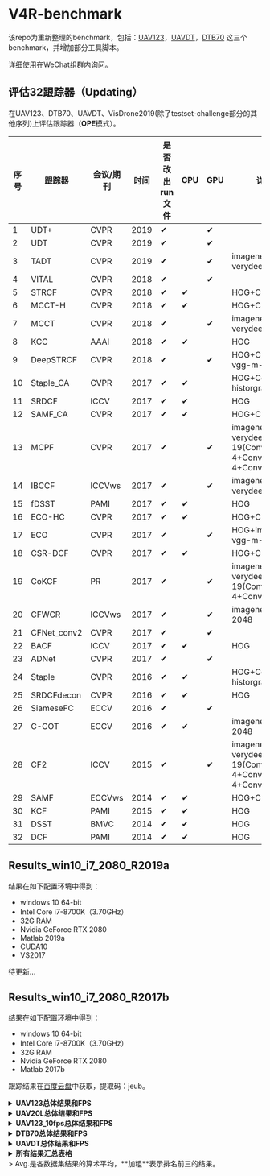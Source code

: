 # V4R-benchmark

该repo为重新整理的benchmark，包括：[UAV123](https://ivul.kaust.edu.sa/Pages/Dataset-UAV123.aspx)，[UAVDT](https://sites.google.com/site/daviddo0323/projects/uavdt)，[DTB70](https://github.com/flyers/drone-tracking) 这三个benchmark，并增加部分工具脚本。

详细使用在WeChat组群内询问。

## 评估32跟踪器（Updating）

在UAV123、DTB70、UAVDT、VisDrone2019(除了testset-challenge部分的其他序列)上评估跟踪器（**OPE**模式）。

| 序号 | 跟踪器      | 会议/期刊 | 时间 | 是否改出run文件 | CPU  | GPU  | 详细信息                                          | UAV123 | UAV123_10fps | UAV20L | DTB70 | UAVDT | VisDrone2019(除了testset-challenge部分的其他序列) |
| ---- | ----------- | --------- | ---- | --------------- | ---- | ---- | ------------------------------------------------- | ------ | ------------ | ------ | ----- | ----- | ------------------------------------------------- |
| 1    | UDT+        | CVPR      | 2019 | ✔               |      | ✔    |                                                   |        |              |        |       |       |                                                   |
| 2    | UDT         | CVPR      | 2019 | ✔               |      | ✔    |                                                   |        |              |        |       |       |                                                   |
| 3    | TADT        | CVPR      | 2019 | ✔               |      | ✔    | imagenet-vgg-verydeep-16                          |        |              |        |       |       |                                                   |
| 4    | VITAL       | CVPR      | 2018 | ✔               |      | ✔    |                                                   |        |              |        |       |       |                                                   |
| 5    | STRCF       | CVPR      | 2018 | ✔               | ✔    |      | HOG+CN                                            |        |              |        |       |       |                                                   |
| 6    | MCCT-H      | CVPR      | 2018 | ✔               | ✔    |      | HOG+CN                                            |        |              |        |       |       |                                                   |
| 7    | MCCT        | CVPR      | 2018 | ✔               |      | ✔    | imagenet-vgg-verydeep-19                          |        |              |        |       |       |                                                   |
| 8    | KCC         | AAAI      | 2018 | ✔               | ✔    |      | HOG                                               |        |              |        |       |       |                                                   |
| 9    | DeepSTRCF   | CVPR      | 2018 | ✔               |      | ✔    | HOG+CN+imagenet-vgg-m-2048                        |        |              |        |       |       |                                                   |
| 10   | Staple_CA   | CVPR      | 2017 | ✔               | ✔    |      | HOG+Color historgram                              |        |              |        |       |       |                                                   |
| 11   | SRDCF       | ICCV      | 2017 | ✔               | ✔    |      | HOG                                               |        |              |        |       |       |                                                   |
| 12   | SAMF_CA     | CVPR      | 2017 | ✔               | ✔    |      | HOG+CN                                            |        |              |        |       |       |                                                   |
| 13   | MCPF        | CVPR      | 2017 | ✔               |      | ✔    | imagenet-vgg-verydeep-19(Conv3-4+Conv4-4+Conv5-4) |        |              |        |       |       |                                                   |
| 14   | IBCCF       | ICCVws    | 2017 | ✔               |      | ✔    | imagenet-vgg-verydeep-19                          |        |              |        |       |       |                                                   |
| 15   | fDSST       | PAMI      | 2017 | ✔               | ✔    |      | HOG                                               |        |              |        |       |       |                                                   |
| 16   | ECO-HC      | CVPR      | 2017 | ✔               | ✔    |      | HOG+CN                                            |        |              |        |       |       |                                                   |
| 17   | ECO         | CVPR      | 2017 | ✔               |      | ✔    | HOG+imagenet-vgg-m-2048                           |        |              |        |       |       |                                                   |
| 18   | CSR-DCF     | CVPR      | 2017 | ✔               | ✔    |      | HOG+CN                                            |        |              |        |       |       |                                                   |
| 19   | CoKCF       | PR        | 2017 | ✔               |      | ✔    | imagenet-vgg-verydeep-19(Conv4-4+Conv5-4)         |        |              |        |       |       |                                                   |
| 20   | CFWCR       | ICCVws    | 2017 | ✔               |      | ✔    | imagenet-vgg-m-2048                               |        |              |        |       |       |                                                   |
| 21   | CFNet_conv2 | CVPR      | 2017 | ✔               |      | ✔    |                                                   |        |              |        |       |       |                                                   |
| 22   | BACF        | ICCV      | 2017 | ✔               | ✔    |      | HOG                                               |        |              |        |       |       |                                                   |
| 23   | ADNet       | CVPR      | 2017 | ✔               |      | ✔    |                                                   |        |              |        |       |       |                                                   |
| 24   | Staple      | CVPR      | 2016 | ✔               | ✔    |      | HOG+Color historgram                              |        |              |        |       |       |                                                   |
| 25   | SRDCFdecon  | CVPR      | 2016 | ✔               | ✔    |      | HOG                                               |        |              |        |       |       |                                                   |
| 26   | SiameseFC   | ECCV      | 2016 | ✔               |      | ✔    |                                                   |        |              |        |       |       |                                                   |
| 27   | C-COT       | ECCV      | 2016 | ✔               | ✔    |      | imagenet-vgg-m-2048                               |        |              |        |       |       |                                                   |
| 28   | CF2         | ICCV      | 2015 | ✔               |      | ✔    | imagenet-vgg-verydeep-19(Conv3-4+Conv4-4+Conv5-4) |        |              |        |       |       |                                                   |
| 29   | SAMF        | ECCVws    | 2014 | ✔               | ✔    |      | HOG+CN                                            |        |              |        |       |       |                                                   |
| 30   | KCF         | PAMI      | 2015 | ✔               | ✔    |      | HOG                                               |        |              |        |       |       |                                                   |
| 31   | DSST        | BMVC      | 2014 | ✔               | ✔    |      | HOG                                               |        |              |        |       |       |                                                   |
| 32   | DCF         | PAMI      | 2014 | ✔               | ✔    |      | HOG                                               |        |              |        |       |       |                                                   |

## Results_win10_i7_2080_R2019a

结果在如下配置环境中得到：

- windows 10 64-bit
- Intel Core i7-8700K（3.70GHz）
- 32G RAM
- Nvidia GeForce RTX 2080
- Matlab 2019a
- CUDA10
- VS2017

待更新...

## Results_win10_i7_2080_R2017b

结果在如下配置环境中得到：

- windows 10 64-bit
- Intel Core i7-8700K（3.70GHz）
- 32G RAM
- Nvidia GeForce RTX 2080
- Matlab 2017b

跟踪结果在[百度云盘](https://pan.baidu.com/s/1AvKSwopOSWUDncS8qOam9Q)中获取，提取码：jeub。

<details close>   
    <summary><b>UAV123总体结果和FPS</b></summary> 
    <div align="center"> 
        <img src="./figs/UAV123/error_OPE.png" width="400">
        <img src="./figs/UAV123/overlap_OPE.png" width="400"> 
        <img src="./figs/UAV123/FPS_avg_27.png">
    </div>
</details>

<details close>   
    <summary><b>UAV20L总体结果和FPS</b></summary> 
    <div align="center"> 
        <img src="./figs/UAV20L/error_OPE.png" width="400">
        <img src="./figs/UAV20L/overlap_OPE.png" width="400">
        <img src="./figs/UAV20L/FPS_avg_27.png">
    </div>
</details>

<details close>   
    <summary><b>UAV123_10fps总体结果和FPS</b></summary> 
    <div align="center"> 
        <img src="./figs/UAV123_10fps/error_OPE.png" width="400">
        <img src="./figs/UAV123_10fps/overlap_OPE.png" width="400">
        <img src="./figs/UAV123_10fps/FPS_avg_27.png">
    </div>
</details>

<details close>   
    <summary><b>DTB70总体结果和FPS</b></summary> 
    <div align="center"> 
        <img src="./figs/DTB70/error_OPE.png" width="400">
        <img src="./figs/DTB70/overlap_OPE.png" width="400">
        <img src="./figs/DTB70/FPS_avg_27.png">
    </div>
</details>

<details close>   
    <summary><b>UAVDT总体结果和FPS</b></summary> 
  <div align="center"> 
        <img src="./figs/UAVDT/error_OPE.png" width="400">
        <img src="./figs/UAVDT/overlap_OPE.png" width="400">
        <img src="./figs/UAVDT/FPS_avg_27.png">
    </div>
</details>

<details close>   
    <summary><b>所有结果汇总表格</b></summary> 
    <div align="center"> 
<table border='0' cellpadding='0' cellspacing='0' width='2471' style='border-collapse: 
 collapse;table-layout:fixed;width:1853pt'>
 <col width='104' style='mso-width-source:userset;width:78pt'>
 <col width='72' style='width:54pt'>
 <col width='85' span='27' style='mso-width-source:userset;width:63.75pt'>
 <tr height='19' style='mso-height-source:userset;height:14.25pt' id='r0'>
<td height='19' class='x21' width='104' style='height:14.25pt;width:78pt;'></td>
<td class='x21' width='72' style='width:54pt;'></td>
<td class='x21' width='85' style='width:63.75pt;'>DCF</td>
<td class='x21' width='85' style='width:63.75pt;'>KCF</td>
<td class='x21' width='85' style='width:63.75pt;'>DSST</td>
<td class='x21' width='85' style='width:63.75pt;'>CoKCF</td>
<td class='x21' width='85' style='width:63.75pt;'>BACF</td>
<td class='x21' width='85' style='width:63.75pt;'>SAMF</td>
<td class='x21' width='85' style='width:63.75pt;'>SAMF_CA</td>
<td class='x21' width='85' style='width:63.75pt;'>Staple</td>
<td class='x21' width='85' style='width:63.75pt;'>Staple_CA</td>
<td class='x21' width='85' style='width:63.75pt;'>SRDCF</td>
<td class='x21' width='85' style='width:63.75pt;overflow:hidden;'><div style='margin-left:--6px'>SRDCFdecon</div></td>
<td class='x21' width='85' style='width:63.75pt;'>CF2</td>
<td class='x21' width='85' style='width:63.75pt;'>MCCT</td>
<td class='x21' width='85' style='width:63.75pt;'>MCCT_H</td>
<td class='x21' width='85' style='width:63.75pt;'>CCOT</td>
<td class='x21' width='85' style='width:63.75pt;'>CSR-DCF</td>
<td class='x21' width='85' style='width:63.75pt;'>STRCF</td>
<td class='x21' width='85' style='width:63.75pt;'>DeepSTRCF</td>
<td class='x21' width='85' style='width:63.75pt;'>ECO</td>
<td class='x21' width='85' style='width:63.75pt;'>ECO-HC</td>
<td class='x21' width='85' style='width:63.75pt;'>TADT</td>
<td class='x21' width='85' style='width:63.75pt;'>IBCCF</td>
<td class='x21' width='85' style='width:63.75pt;'>UDT</td>
<td class='x21' width='85' style='width:63.75pt;'>fDSST</td>
<td class='x21' width='85' style='width:63.75pt;'>KCC</td>
<td class='x21' width='85' style='width:63.75pt;'>UDT+</td>
<td class='x21' width='85' style='width:63.75pt;'>MCPF</td>
 </tr>
 <tr height='19' style='mso-height-source:userset;height:14.25pt' id='r1'>
<td height='19' class='x21' style='height:14.25pt;'>&nbsp;UAV123</td>
<td class='x21'>Prec.</td>
<td class='x22' x:num="0.52633759319080509">0.526</td>
<td class='x22' x:num="0.52335973135793201">0.523</td>
<td class='x22' x:num="0.5861391587340935">0.586</td>
<td class='x22' x:num="0.65233537679027265">0.652</td>
<td class='x22' x:num="0.66247968959824333">0.662</td>
<td class='x22' x:num="0.59278553847991022">0.593</td>
<td class='x22' x:num="0.6052638266287842">0.605</td>
<td class='x22' x:num="0.59472169465060198">0.595</td>
<td class='x22' x:num="0.67231955944453592">0.672</td>
<td class='x22' x:num="0.67648265777348449">0.676</td>
<td class='x22' x:num="0.63062902757597827">0.631</td>
<td class='x22' x:num="0.65456204940967821">0.655</td>
<td class='x22' x:num="0.73437328589350104" style='mso-ignore:style;font-size:11pt;color:#00FF00;font-weight:700;text-decoration:none;text-line-through:none;font-family:"等线";background:auto;mso-pattern:auto;'>0.734</td>
<td class='x22' x:num="0.65940278977943778">0.659</td>
<td class='x22' x:num="0.72939235766893173">0.729</td>
<td class='x22' x:num="0.67575027277829158">0.676</td>
<td class='x22' x:num="0.68129671618976062">0.681</td>
<td class='x22' x:num="0.70451646587486394">0.705</td>
<td class='x22' x:num="0.75196868127463568" style='mso-ignore:style;font-size:11pt;color:#FF0000;font-weight:700;text-decoration:none;text-line-through:none;font-family:"等线";background:auto;mso-pattern:auto;'>0.752</td>
<td class='x22' x:num="0.7156182105452028">0.716</td>
<td class='x22' x:num="0.72683937822396905">0.727</td>
<td class='x22' x:num="0.69609190410429">0.696</td>
<td class='x22' x:num="0.66802634978259734">0.668</td>
<td class='x22' x:num="0.58270177800933209">0.583</td>
<td class='x22' x:num="0.61995500995078601">0.620</td>
<td class='x22' x:num="0.731923560693574" style='mso-ignore:style;font-size:11pt;color:#0000FF;font-weight:700;text-decoration:none;text-line-through:none;font-family:"等线";background:auto;mso-pattern:auto;'>0.732</td>
<td class='x22' x:num="0.7183342034886806">0.718</td>
 </tr>
 <tr height='19' style='mso-height-source:userset;height:14.25pt' id='r2'>
<td height='19' class='x21' style='height:14.25pt;'></td>
<td class='x21'>Succ.</td>
<td class='x22' x:num="0.3322297799587523">0.332</td>
<td class='x22' x:num="0.33072468747470268">0.331</td>
<td class='x22' x:num="0.35580904479792841">0.356</td>
<td class='x22' x:num="0.39914223344235056">0.399</td>
<td class='x22' x:num="0.46096359657968716">0.461</td>
<td class='x22' x:num="0.3953605228372693">0.395</td>
<td class='x22' x:num="0.41480878706400143">0.415</td>
<td class='x22' x:num="0.40946367754762059">0.409</td>
<td class='x22' x:num="0.45373814527978001">0.454</td>
<td class='x22' x:num="0.46302253226169565">0.463</td>
<td class='x22' x:num="0.44747190423941902">0.447</td>
<td class='x22' x:num="0.4409066416122101">0.441</td>
<td class='x22' x:num="0.50674855251931483">0.507</td>
<td class='x22' x:num="0.45731621486711355">0.457</td>
<td class='x22' x:num="0.50151715771174699">0.502</td>
<td class='x22' x:num="0.44985267747904439">0.450</td>
<td class='x22' x:num="0.48099102547306444">0.481</td>
<td class='x22' x:num="0.50803907515005542" style='mso-ignore:style;font-size:11pt;color:#0000FF;font-weight:700;text-decoration:none;text-line-through:none;font-family:"等线";background:auto;mso-pattern:auto;'>0.508</td>
<td class='x22' x:num="0.52774865906248503" style='mso-ignore:style;font-size:11pt;color:#FF0000;font-weight:700;text-decoration:none;text-line-through:none;font-family:"等线";background:auto;mso-pattern:auto;'>0.528</td>
<td class='x22' x:num="0.50451034810320927">0.505</td>
<td class='x22' x:num="0.52035433377501705" style='mso-ignore:style;font-size:11pt;color:#00FF00;font-weight:700;text-decoration:none;text-line-through:none;font-family:"等线";background:auto;mso-pattern:auto;'>0.520</td>
<td class='x22' x:num="0.49732364985116029">0.497</td>
<td class='x22' x:num="0.4774584137669326">0.477</td>
<td class='x22' x:num="0.40453820689194653">0.405</td>
<td class='x22' x:num="0.42225219375157425">0.422</td>
<td class='x22' x:num="0.50166822309052417">0.502</td>
<td class='x22' x:num="0.47275524791236673">0.473</td>
 </tr>
 <tr height='19' style='mso-height-source:userset;height:14.25pt' id='r3'>
<td height='19' class='x21' style='height:14.25pt;'></td>
<td class='x21'>FPS</td>
<td class='x23' x:num="935.37134205959183" style='mso-ignore:style;font-size:11pt;color:#FF0000;font-weight:700;text-decoration:none;text-line-through:none;font-family:"等线";background:auto;mso-pattern:auto;'>935.4</td>
<td class='x23' x:num="632.50876188757741" style='mso-ignore:style;font-size:11pt;color:#00FF00;font-weight:700;text-decoration:none;text-line-through:none;font-family:"等线";background:auto;mso-pattern:auto;'>632.5</td>
<td class='x23' x:num="98.873221061780001">98.9</td>
<td class='x23' x:num="17.742827244533888">17.7</td>
<td class='x23' x:num="51.833109526532773">51.8</td>
<td class='x23' x:num="12.188675587167957">12.2</td>
<td class='x23' x:num="10.994781044261011">11.0</td>
<td class='x23' x:num="61.896393427424066">61.9</td>
<td class='x23' x:num="56.436319067227821">56.4</td>
<td class='x23' x:num="13.557382458183092">13.6</td>
<td class='x23' x:num="7.2563231134374755">7.3</td>
<td class='x23' x:num="16.257590062162834">16.3</td>
<td class='x23' x:num="8.3832375159841348">8.4</td>
<td class='x23' x:num="56.548847950739457">56.5</td>
<td class='x23' x:num="0.92734653502028541">0.9</td>
<td class='x23' x:num="11.615294724924043">11.6</td>
<td class='x23' x:num="26.709538316354461">26.7</td>
<td class='x23' x:num="6.0912284059232498">6.1</td>
<td class='x23' x:num="15.351272708651084">15.4</td>
<td class='x23' x:num="73.195471581085542">73.2</td>
<td class='x23' x:num="33.815643125767707">33.8</td>
<td class='x23' x:num="2.3981387138377914">2.4</td>
<td class='x23' x:num="58.657109514014529">58.7</td>
<td class='x23' x:num="152.1576421212213" style='mso-ignore:style;font-size:11pt;color:#0000FF;font-weight:700;text-decoration:none;text-line-through:none;font-family:"等线";background:auto;mso-pattern:auto;'>152.2</td>
<td class='x23' x:num="40.439213539086019">40.4</td>
<td class='x23' x:num="53.883411627347861">53.9</td>
<td class='x23' x:num="0.57291804453479023">0.6</td>
 </tr>
 <tr height='19' style='mso-height-source:userset;height:14.25pt' id='r4'>
<td height='19' class='x21' style='height:14.25pt;'>UAV20L</td>
<td class='x21'>Prec.</td>
<td class='x22' x:num="0.32126508299397477">0.321</td>
<td class='x22' x:num="0.31099413353200012">0.311</td>
<td class='x22' x:num="0.45862134653433706">0.459</td>
<td class='x22' x:num="0.50695198886429316">0.507</td>
<td class='x22' x:num="0.58380984457731244">0.584</td>
<td class='x22' x:num="0.47044858918678978">0.470</td>
<td class='x22' x:num="0.5373705781030268">0.537</td>
<td class='x22' x:num="0.45515426754284932">0.455</td>
<td class='x22' x:num="0.49701145027514082">0.497</td>
<td class='x22' x:num="0.50714707859295105">0.507</td>
<td class='x22' x:num="0.44270758204904326">0.443</td>
<td class='x22' x:num="0.49017469841555394">0.490</td>
<td class='x22' x:num="0.60506047060096124" style='mso-ignore:style;font-size:11pt;color:#0000FF;font-weight:700;text-decoration:none;text-line-through:none;font-family:"等线";background:auto;mso-pattern:auto;'>0.605</td>
<td class='x22' x:num="0.56826432662358095">0.568</td>
<td class='x22' x:num="0.56117245973480645">0.561</td>
<td class='x22' x:num="0.51496851774576358">0.515</td>
<td class='x22' x:num="0.57544971868452832">0.575</td>
<td class='x22' x:num="0.58767623972872485">0.588</td>
<td class='x22' x:num="0.58908257456687763">0.589</td>
<td class='x22' x:num="0.52181046070421189">0.522</td>
<td class='x22' x:num="0.60872791565171591" style='mso-ignore:style;font-size:11pt;color:#00FF00;font-weight:700;text-decoration:none;text-line-through:none;font-family:"等线";background:auto;mso-pattern:auto;'>0.609</td>
<td class='x22' x:num="0.61285183870564119" style='mso-ignore:style;font-size:11pt;color:#FF0000;font-weight:700;text-decoration:none;text-line-through:none;font-family:"等线";background:auto;mso-pattern:auto;'>0.613</td>
<td class='x22' x:num="0.5142435571210221">0.514</td>
<td class='x22' x:num="0.38478070288910088">0.385</td>
<td class='x22' x:num="0.48276911168641218">0.483</td>
<td class='x22' x:num="0.58497325651064858">0.585</td>
<td class='x22' x:num="0.58615872833447968">0.586</td>
 </tr>
 <tr height='19' style='mso-height-source:userset;height:14.25pt' id='r5'>
<td height='19' class='x21' style='height:14.25pt;'></td>
<td class='x21'>Succ.</td>
<td class='x22' x:num="0.20832821669125684">0.208</td>
<td class='x22' x:num="0.19595654582814911">0.196</td>
<td class='x22' x:num="0.27019810635547109">0.270</td>
<td class='x22' x:num="0.29847775540691746">0.298</td>
<td class='x22' x:num="0.41505493709198388">0.415</td>
<td class='x22' x:num="0.32585729038160416">0.326</td>
<td class='x22' x:num="0.3520882457209783">0.352</td>
<td class='x22' x:num="0.33065600404285561">0.331</td>
<td class='x22' x:num="0.34521255107762749">0.345</td>
<td class='x22' x:num="0.3428329432310071">0.343</td>
<td class='x22' x:num="0.32751935481870814">0.328</td>
<td class='x22' x:num="0.35246564412171905">0.352</td>
<td class='x22' x:num="0.40708698864194626">0.407</td>
<td class='x22' x:num="0.37822268540003234">0.378</td>
<td class='x22' x:num="0.39489510887985846">0.395</td>
<td class='x22' x:num="0.36048342247183163">0.360</td>
<td class='x22' x:num="0.41073168037258173">0.411</td>
<td class='x22' x:num="0.44285064958337167" style='mso-ignore:style;font-size:11pt;color:#00FF00;font-weight:700;text-decoration:none;text-line-through:none;font-family:"等线";background:auto;mso-pattern:auto;'>0.443</td>
<td class='x22' x:num="0.42715650692208501">0.427</td>
<td class='x22' x:num="0.38672272972188793">0.387</td>
<td class='x22' x:num="0.45881862962141212" style='mso-ignore:style;font-size:11pt;color:#FF0000;font-weight:700;text-decoration:none;text-line-through:none;font-family:"等线";background:auto;mso-pattern:auto;'>0.459</td>
<td class='x22' x:num="0.43494382287652622" style='mso-ignore:style;font-size:11pt;color:#0000FF;font-weight:700;text-decoration:none;text-line-through:none;font-family:"等线";background:auto;mso-pattern:auto;'>0.435</td>
<td class='x22' x:num="0.36349827166863774">0.363</td>
<td class='x22' x:num="0.28786789989792938">0.288</td>
<td class='x22' x:num="0.32402515963874351">0.324</td>
<td class='x22' x:num="0.40118387434751862">0.401</td>
<td class='x22' x:num="0.36987419601830218">0.370</td>
 </tr>
 <tr height='19' style='mso-height-source:userset;height:14.25pt' id='r6'>
<td height='19' class='x21' style='height:14.25pt;'></td>
<td class='x21'>FPS</td>
<td class='x23' x:num="721.03010876414066" style='mso-ignore:style;font-size:11pt;color:#FF0000;font-weight:700;text-decoration:none;text-line-through:none;font-family:"等线";background:auto;mso-pattern:auto;'>721.0</td>
<td class='x23' x:num="424.78789422705302" style='mso-ignore:style;font-size:11pt;color:#00FF00;font-weight:700;text-decoration:none;text-line-through:none;font-family:"等线";background:auto;mso-pattern:auto;'>424.8</td>
<td class='x23' x:num="68.441447718984193">68.4</td>
<td class='x23' x:num="16.624535020372498">16.6</td>
<td class='x23' x:num="40.248239505299452">40.2</td>
<td class='x23' x:num="13.037282566710928">13.0</td>
<td class='x23' x:num="11.531277218774223">11.5</td>
<td class='x23' x:num="60.756832092337149">60.8</td>
<td class='x23' x:num="48.012336308825354">48.0</td>
<td class='x23' x:num="9.4751422463620756">9.5</td>
<td class='x23' x:num="5.6803391093824818">5.7</td>
<td class='x23' x:num="14.328857397161865">14.3</td>
<td class='x23' x:num="7.9966232237864121">8.0</td>
<td class='x23' x:num="51.357582438828999">51.4</td>
<td class='x23' x:num="0.83019078914768818">0.8</td>
<td class='x23' x:num="10.748255855936291">10.7</td>
<td class='x23' x:num="22.185730452804115">22.2</td>
<td class='x23' x:num="5.3734914548339789">5.4</td>
<td class='x23' x:num="15.667268408251633">15.7</td>
<td class='x23' x:num="72.935126948479947">72.9</td>
<td class='x23' x:num="32.040988148947754">32.0</td>
<td class='x23' x:num="1.9706973496607874">2.0</td>
<td class='x23' x:num="29.585641464593628">29.6</td>
<td class='x23' x:num="98.253178967409909" style='mso-ignore:style;font-size:11pt;color:#0000FF;font-weight:700;text-decoration:none;text-line-through:none;font-family:"等线";background:auto;mso-pattern:auto;'>98.3</td>
<td class='x23' x:num="35.967527820510689">36.0</td>
<td class='x23' x:num="50.927799494548836">50.9</td>
<td class='x23' x:num="0.54719639104713236">0.5</td>
 </tr>
 <tr height='19' style='mso-height-source:userset;height:14.25pt' id='r7'>
<td height='19' class='x21' style='height:14.25pt;'>UAV123_10fps</td>
<td class='x21'>Prec.</td>
<td class='x22' x:num="0.4079568924856718">0.408</td>
<td class='x22' x:num="0.40620146091893228">0.406</td>
<td class='x22' x:num="0.44784664132517632">0.448</td>
<td class='x22' x:num="0.60813042949764085">0.608</td>
<td class='x22' x:num="0.57214094217069389">0.572</td>
<td class='x22' x:num="0.46606197507524466">0.466</td>
<td class='x22' x:num="0.52261281401532411">0.523</td>
<td class='x22' x:num="0.4563361906783438">0.456</td>
<td class='x22' x:num="0.58673441568912599">0.587</td>
<td class='x22' x:num="0.57456322659027892">0.575</td>
<td class='x22' x:num="0.58364050921804489">0.584</td>
<td class='x22' x:num="0.60086751923578741">0.601</td>
<td class='x22' x:num="0.6839066617337114">0.684</td>
<td class='x22' x:num="0.59565313307886536">0.596</td>
<td class='x22' x:num="0.70635126317046304" style='mso-ignore:style;font-size:11pt;color:#00FF00;font-weight:700;text-decoration:none;text-line-through:none;font-family:"等线";background:auto;mso-pattern:auto;'>0.706</td>
<td class='x22' x:num="0.64345712138937183">0.643</td>
<td class='x22' x:num="0.62729211228109005">0.627</td>
<td class='x22' x:num="0.68176997707197129">0.682</td>
<td class='x22' x:num="0.71105310539152111" style='mso-ignore:style;font-size:11pt;color:#FF0000;font-weight:700;text-decoration:none;text-line-through:none;font-family:"等线";background:auto;mso-pattern:auto;'>0.711</td>
<td class='x22' x:num="0.63425427283952363">0.634</td>
<td class='x22' x:num="0.68698751190074536" style='mso-ignore:style;font-size:11pt;color:#0000FF;font-weight:700;text-decoration:none;text-line-through:none;font-family:"等线";background:auto;mso-pattern:auto;'>0.687</td>
<td class='x22' x:num="0.65127858601955846">0.651</td>
<td class='x22' x:num="0.57517155459864044">0.575</td>
<td class='x22' x:num="0.51598113509151144">0.516</td>
<td class='x22' x:num="0.53071468459838955">0.531</td>
<td class='x22' x:num="0.67536033338579804">0.675</td>
<td class='x22' x:num="0.66544240017301903">0.665</td>
 </tr>
 <tr height='19' style='mso-height-source:userset;height:14.25pt' id='r8'>
<td height='19' class='x21' style='height:14.25pt;'></td>
<td class='x21'>Succ.</td>
<td class='x22' x:num="0.2661946746203066">0.266</td>
<td class='x22' x:num="0.26466911310005153">0.265</td>
<td class='x22' x:num="0.28554400314098721">0.286</td>
<td class='x22' x:num="0.38382119601951564">0.384</td>
<td class='x22' x:num="0.41300843731863507">0.413</td>
<td class='x22' x:num="0.32590809280689198">0.326</td>
<td class='x22' x:num="0.36469589116352036">0.365</td>
<td class='x22' x:num="0.34232337157421849">0.342</td>
<td class='x22' x:num="0.42036608065787473">0.420</td>
<td class='x22' x:num="0.42325963926679766">0.423</td>
<td class='x22' x:num="0.42925395733177046">0.429</td>
<td class='x22' x:num="0.42512656039822111">0.425</td>
<td class='x22' x:num="0.49202763877807421">0.492</td>
<td class='x22' x:num="0.43306527136239603">0.433</td>
<td class='x22' x:num="0.50279895959411436" style='mso-ignore:style;font-size:11pt;color:#0000FF;font-weight:700;text-decoration:none;text-line-through:none;font-family:"等线";background:auto;mso-pattern:auto;'>0.503</td>
<td class='x22' x:num="0.45027324611657743">0.450</td>
<td class='x22' x:num="0.45691580377497409">0.457</td>
<td class='x22' x:num="0.49901633415599345">0.499</td>
<td class='x22' x:num="0.52045307609361091" style='mso-ignore:style;font-size:11pt;color:#FF0000;font-weight:700;text-decoration:none;text-line-through:none;font-family:"等线";background:auto;mso-pattern:auto;'>0.520</td>
<td class='x22' x:num="0.46186991259610177">0.462</td>
<td class='x22' x:num="0.50772859643774748" style='mso-ignore:style;font-size:11pt;color:#00FF00;font-weight:700;text-decoration:none;text-line-through:none;font-family:"等线";background:auto;mso-pattern:auto;'>0.508</td>
<td class='x22' x:num="0.48107503765768461">0.481</td>
<td class='x22' x:num="0.42995406367921341">0.430</td>
<td class='x22' x:num="0.37894751324488907">0.379</td>
<td class='x22' x:num="0.37424248192761611">0.374</td>
<td class='x22' x:num="0.47791099926938369">0.478</td>
<td class='x22' x:num="0.44458471923017878">0.445</td>
 </tr>
 <tr height='19' style='mso-height-source:userset;height:14.25pt' id='r9'>
<td height='19' class='x21' style='height:14.25pt;'></td>
<td class='x21'>FPS</td>
<td class='x23' x:num="982.55847844386744" style='mso-ignore:style;font-size:11pt;color:#FF0000;font-weight:700;text-decoration:none;text-line-through:none;font-family:"等线";background:auto;mso-pattern:auto;'>982.6</td>
<td class='x23' x:num="618.69380854670021" style='mso-ignore:style;font-size:11pt;color:#00FF00;font-weight:700;text-decoration:none;text-line-through:none;font-family:"等线";background:auto;mso-pattern:auto;'>618.7</td>
<td class='x23' x:num="98.463001628106269">98.5</td>
<td class='x23' x:num="17.419673635271977">17.4</td>
<td class='x23' x:num="52.524531356110352">52.5</td>
<td class='x23' x:num="12.472881617602075">12.5</td>
<td class='x23' x:num="11.249362338972812">11.2</td>
<td class='x23' x:num="62.053341899982158">62.1</td>
<td class='x23' x:num="56.047417809039665">56.0</td>
<td class='x23' x:num="13.902221201639531">13.9</td>
<td class='x23' x:num="7.5560875340405831">7.6</td>
<td class='x23' x:num="16.007045360599236">16.0</td>
<td class='x23' x:num="8.3619333882067224">8.4</td>
<td class='x23' x:num="57.240115310034383">57.2</td>
<td class='x23' x:num="1.0793873577059068">1.1</td>
<td class='x23' x:num="11.295757101285684">11.3</td>
<td class='x23' x:num="26.925866258357573">26.9</td>
<td class='x23' x:num="6.1752431323822758">6.2</td>
<td class='x23' x:num="12.66934559379014">12.7</td>
<td class='x23' x:num="66.581374504275999">66.6</td>
<td class='x23' x:num="34.037041677229062">34.0</td>
<td class='x23' x:num="2.3943073192497168">2.4</td>
<td class='x23' x:num="60.96250967709716">61.0</td>
<td class='x23' x:num="153.65996642047892" style='mso-ignore:style;font-size:11pt;color:#0000FF;font-weight:700;text-decoration:none;text-line-through:none;font-family:"等线";background:auto;mso-pattern:auto;'>153.7</td>
<td class='x23' x:num="40.806187167146724">40.8</td>
<td class='x23' x:num="39.14768706607834">39.1</td>
<td class='x23' x:num="0.58244890307508312">0.6</td>
 </tr>
 <tr height='19' style='mso-height-source:userset;height:14.25pt' id='r10'>
<td height='19' class='x21' style='height:14.25pt;'>UAVDT</td>
<td class='x21'>Prec.</td>
<td class='x22' x:num="0.55949700351501985">0.559</td>
<td class='x22' x:num="0.57052040500504719">0.571</td>
<td class='x22' x:num="0.68143203339607683">0.681</td>
<td class='x22' x:num="0.60489511769095305">0.605</td>
<td class='x22' x:num="0.68584290919532398">0.686</td>
<td class='x22' x:num="0.57861815184335841">0.579</td>
<td class='x22' x:num="0.56443801839383545">0.564</td>
<td class='x22' x:num="0.66470721511216946">0.665</td>
<td class='x22' x:num="0.69531934622210056" style='mso-ignore:style;font-size:11pt;color:#0000FF;font-weight:700;text-decoration:none;text-line-through:none;font-family:"等线";background:auto;mso-pattern:auto;'>0.695</td>
<td class='x22' x:num="0.65823884220508955">0.658</td>
<td class='x22' x:num="0.6426163287599661">0.643</td>
<td class='x22' x:num="0.60247045350777573">0.602</td>
<td class='x22' x:num="0.67077314586693237">0.671</td>
<td class='x22' x:num="0.6674808509355471">0.667</td>
<td class='x22' x:num="0.65641768368684206">0.656</td>
<td class='x22' x:num="0.6740136420981544">0.674</td>
<td class='x22' x:num="0.62891488029870435">0.629</td>
<td class='x22' x:num="0.66663184795984054">0.667</td>
<td class='x22' x:num="0.69950724202719006" style='mso-ignore:style;font-size:11pt;color:#FF0000;font-weight:700;text-decoration:none;text-line-through:none;font-family:"等线";background:auto;mso-pattern:auto;'>0.700</td>
<td class='x22' x:num="0.68079832310486821">0.681</td>
<td class='x22' x:num="0.67745588357066044">0.677</td>
<td class='x22' x:num="0.60266594308670807">0.603</td>
<td class='x22' x:num="0.67439064503807133">0.674</td>
<td class='x22' x:num="0.6659103764440798">0.666</td>
<td class='x22' x:num="0.64869414015685278">0.649</td>
<td class='x22' x:num="0.69686316182480712" style='mso-ignore:style;font-size:11pt;color:#00FF00;font-weight:700;text-decoration:none;text-line-through:none;font-family:"等线";background:auto;mso-pattern:auto;'>0.697</td>
<td class='x22' x:num="0.65987033343522083">0.660</td>
 </tr>
 <tr height='19' style='mso-height-source:userset;height:14.25pt' id='r11'>
<td height='19' class='x21' style='height:14.25pt;'></td>
<td class='x21'>Succ.</td>
<td class='x22' x:num="0.28828706211889726">0.288</td>
<td class='x22' x:num="0.2900425468353578">0.290</td>
<td class='x22' x:num="0.35446354872155927">0.354</td>
<td class='x22' x:num="0.31920585652371491">0.319</td>
<td class='x22' x:num="0.43309888642689082">0.433</td>
<td class='x22' x:num="0.31206744269109005">0.312</td>
<td class='x22' x:num="0.30362271971289301">0.304</td>
<td class='x22' x:num="0.38290815986765109">0.383</td>
<td class='x22' x:num="0.39362047701507896">0.394</td>
<td class='x22' x:num="0.41911703480048451">0.419</td>
<td class='x22' x:num="0.40982632175720163">0.410</td>
<td class='x22' x:num="0.35479199220154939">0.355</td>
<td class='x22' x:num="0.43691695842282657">0.437</td>
<td class='x22' x:num="0.40223493283749312">0.402</td>
<td class='x22' x:num="0.40620676634060987">0.406</td>
<td class='x22' x:num="0.38897019686863465">0.389</td>
<td class='x22' x:num="0.41129775527146206">0.411</td>
<td class='x22' x:num="0.43706755133268216" style='mso-ignore:style;font-size:11pt;color:#0000FF;font-weight:700;text-decoration:none;text-line-through:none;font-family:"等线";background:auto;mso-pattern:auto;'>0.437</td>
<td class='x22' x:num="0.45427840740994158" style='mso-ignore:style;font-size:11pt;color:#FF0000;font-weight:700;text-decoration:none;text-line-through:none;font-family:"等线";background:auto;mso-pattern:auto;'>0.454</td>
<td class='x22' x:num="0.41044301830878416">0.410</td>
<td class='x22' x:num="0.43136698210513691">0.431</td>
<td class='x22' x:num="0.3884545941510465">0.388</td>
<td class='x22' x:num="0.44149609236955017" style='mso-ignore:style;font-size:11pt;color:#00FF00;font-weight:700;text-decoration:none;text-line-through:none;font-family:"等线";background:auto;mso-pattern:auto;'>0.441</td>
<td class='x22' x:num="0.38333088797088161">0.383</td>
<td class='x22' x:num="0.38862064206294028">0.389</td>
<td class='x22' x:num="0.41632768792054248">0.416</td>
<td class='x22' x:num="0.40272769609207582">0.403</td>
 </tr>
 <tr height='19' style='mso-height-source:userset;height:14.25pt' id='r12'>
<td height='19' class='x21' style='height:14.25pt;'></td>
<td class='x21'>FPS</td>
<td class='x23' x:num="1454.3566205154225" style='mso-ignore:style;font-size:11pt;color:#FF0000;font-weight:700;text-decoration:none;text-line-through:none;font-family:"等线";background:auto;mso-pattern:auto;'>1454.4</td>
<td class='x23' x:num="956.94415700438026" style='mso-ignore:style;font-size:11pt;color:#00FF00;font-weight:700;text-decoration:none;text-line-through:none;font-family:"等线";background:auto;mso-pattern:auto;'>956.9</td>
<td class='x23' x:num="148.28816973509328">148.3</td>
<td class='x23' x:num="21.204981056285497">21.2</td>
<td class='x23' x:num="69.074582280162232">69.1</td>
<td class='x23' x:num="15.828076002709608">15.8</td>
<td class='x23' x:num="14.655195176701092">14.7</td>
<td class='x23' x:num="71.676617725366654">71.7</td>
<td class='x23' x:num="64.070155028763551">64.1</td>
<td class='x23' x:num="17.414544348886746">17.4</td>
<td class='x23' x:num="8.8867333961450896">8.9</td>
<td class='x23' x:num="20.147325124738849">20.1</td>
<td class='x23' x:num="8.6036394673027914">8.6</td>
<td class='x23' x:num="62.902052671817756">62.9</td>
<td class='x23' x:num="1.0981128246608294">1.1</td>
<td class='x23' x:num="13.208053101304968">13.2</td>
<td class='x23' x:num="32.26415646254317">32.3</td>
<td class='x23' x:num="6.6132096494414681">6.6</td>
<td class='x23' x:num="16.381568186143834">16.4</td>
<td class='x23' x:num="79.214972730275562">79.2</td>
<td class='x23' x:num="32.47872137868216">32.5</td>
<td class='x23' x:num="3.3888852279422612">3.4</td>
<td class='x23' x:num="76.42628308218508">76.4</td>
<td class='x23' x:num="218.50721943006027" style='mso-ignore:style;font-size:11pt;color:#0000FF;font-weight:700;text-decoration:none;text-line-through:none;font-family:"等线";background:auto;mso-pattern:auto;'>218.5</td>
<td class='x23' x:num="56.902481014420481">56.9</td>
<td class='x23' x:num="60.424165780246291">60.4</td>
<td class='x23' x:num="0.67174412317265886">0.7</td>
 </tr>
 <tr height='19' style='mso-height-source:userset;height:14.25pt' id='r13'>
<td height='19' class='x21' style='height:14.25pt;'>DTB70</td>
<td class='x21'>Prec.</td>
<td class='x22' x:num="0.46676100224419809">0.467</td>
<td class='x22' x:num="0.4675417233022805">0.468</td>
<td class='x22' x:num="0.46290910600564855">0.463</td>
<td class='x22' x:num="0.59885093594737759">0.599</td>
<td class='x22' x:num="0.58995017580969855">0.590</td>
<td class='x22' x:num="0.51913286488507382">0.519</td>
<td class='x22' x:num="0.53248815124177129">0.532</td>
<td class='x22' x:num="0.36545569461081023">0.365</td>
<td class='x22' x:num="0.50373306086401171">0.504</td>
<td class='x22' x:num="0.51174756249030484">0.512</td>
<td class='x22' x:num="0.50396949325076679">0.504</td>
<td class='x22' x:num="0.61628665346740774">0.616</td>
<td class='x22' x:num="0.72471338422298515" style='mso-ignore:style;font-size:11pt;color:#0000FF;font-weight:700;text-decoration:none;text-line-through:none;font-family:"等线";background:auto;mso-pattern:auto;'>0.725</td>
<td class='x22' x:num="0.60350572006760184">0.604</td>
<td class='x22' x:num="0.76927330325082344" style='mso-ignore:style;font-size:11pt;color:#FF0000;font-weight:700;text-decoration:none;text-line-through:none;font-family:"等线";background:auto;mso-pattern:auto;'>0.769</td>
<td class='x22' x:num="0.64612436591545797">0.646</td>
<td class='x22' x:num="0.64916895327894797">0.649</td>
<td class='x22' x:num="0.73439855075367377" style='mso-ignore:style;font-size:11pt;color:#00FF00;font-weight:700;text-decoration:none;text-line-through:none;font-family:"等线";background:auto;mso-pattern:auto;'>0.734</td>
<td class='x22' x:num="0.72178098092782128">0.722</td>
<td class='x22' x:num="0.6427512939524952">0.643</td>
<td class='x22' x:num="0.69321984719108609">0.693</td>
<td class='x22' x:num="0.6687514327610552">0.669</td>
<td class='x22' x:num="0.60249154819390305">0.602</td>
<td class='x22' x:num="0.5341454338279169">0.534</td>
<td class='x22' x:num="0.44022248855931406">0.440</td>
<td class='x22' x:num="0.65758438261049035">0.658</td>
<td class='x22' x:num="0.664343414230258">0.664</td>
 </tr>
 <tr height='19' style='mso-height-source:userset;height:14.25pt' id='r14'>
<td height='19' class='x21' style='height:14.25pt;'></td>
<td class='x21'>Succ.</td>
<td class='x22' x:num="0.27994931665411005">0.280</td>
<td class='x22' x:num="0.27997486893061829">0.280</td>
<td class='x22' x:num="0.27615431245714611">0.276</td>
<td class='x22' x:num="0.37769898365977789">0.378</td>
<td class='x22' x:num="0.40171798357774358">0.402</td>
<td class='x22' x:num="0.34035451381296916">0.340</td>
<td class='x22' x:num="0.34558438384683099">0.346</td>
<td class='x22' x:num="0.26490022794641288">0.265</td>
<td class='x22' x:num="0.35104949022492549">0.351</td>
<td class='x22' x:num="0.36251785469346637">0.363</td>
<td class='x22' x:num="0.35056903036855536">0.351</td>
<td class='x22' x:num="0.41547192283373124">0.415</td>
<td class='x22' x:num="0.48394815379139322">0.484</td>
<td class='x22' x:num="0.40534482605294531">0.405</td>
<td class='x22' x:num="0.51742430259686478" style='mso-ignore:style;font-size:11pt;color:#FF0000;font-weight:700;text-decoration:none;text-line-through:none;font-family:"等线";background:auto;mso-pattern:auto;'>0.517</td>
<td class='x22' x:num="0.438383589392429">0.438</td>
<td class='x22' x:num="0.43713591232929289">0.437</td>
<td class='x22' x:num="0.50568677223083203" style='mso-ignore:style;font-size:11pt;color:#00FF00;font-weight:700;text-decoration:none;text-line-through:none;font-family:"等线";background:auto;mso-pattern:auto;'>0.506</td>
<td class='x22' x:num="0.50186955437410519" style='mso-ignore:style;font-size:11pt;color:#0000FF;font-weight:700;text-decoration:none;text-line-through:none;font-family:"等线";background:auto;mso-pattern:auto;'>0.502</td>
<td class='x22' x:num="0.45338937574001492">0.453</td>
<td class='x22' x:num="0.46382607694269484">0.464</td>
<td class='x22' x:num="0.46044708462512096">0.460</td>
<td class='x22' x:num="0.42182369522531271">0.422</td>
<td class='x22' x:num="0.35676518709420707">0.357</td>
<td class='x22' x:num="0.29101399820123958">0.291</td>
<td class='x22' x:num="0.46204747389244727">0.462</td>
<td class='x22' x:num="0.43250441711473553">0.433</td>
 </tr>
 <tr height='19' style='mso-height-source:userset;height:14.25pt' id='r15'>
<td height='19' class='x21' style='height:14.25pt;'></td>
<td class='x21'>FPS</td>
<td class='x23' x:num="660.73376514677875" style='mso-ignore:style;font-size:11pt;color:#FF0000;font-weight:700;text-decoration:none;text-line-through:none;font-family:"等线";background:auto;mso-pattern:auto;'>660.7</td>
<td class='x23' x:num="377.53280529806307" style='mso-ignore:style;font-size:11pt;color:#00FF00;font-weight:700;text-decoration:none;text-line-through:none;font-family:"等线";background:auto;mso-pattern:auto;'>377.5</td>
<td class='x23' x:num="72.710401444121814">72.7</td>
<td class='x23' x:num="16.129509331428302">16.1</td>
<td class='x23' x:num="46.508181101771314">46.5</td>
<td class='x23' x:num="9.9902749554158046">10.0</td>
<td class='x23' x:num="9.0869607334880502">9.1</td>
<td class='x23' x:num="62.482891520881097">62.5</td>
<td class='x23' x:num="56.459368290529369">56.5</td>
<td class='x23' x:num="10.721520915019278">10.7</td>
<td class='x23' x:num="5.9855419555274842">6.0</td>
<td class='x23' x:num="14.428734078636628">14.4</td>
<td class='x23' x:num="8.6223985670077425">8.6</td>
<td class='x23' x:num="59.008161209320406">59.0</td>
<td class='x23' x:num="1.1197475216195161">1.1</td>
<td class='x23' x:num="11.768862352682197">11.8</td>
<td class='x23' x:num="26.331560515530363">26.3</td>
<td class='x23' x:num="6.1798218680888342">6.2</td>
<td class='x23' x:num="11.577594043045831">11.6</td>
<td class='x23' x:num="62.186314328183045">62.2</td>
<td class='x23' x:num="35.313513830716005">35.3</td>
<td class='x23' x:num="2.1624281324470025">2.2</td>
<td class='x23' x:num="57.524617577013672">57.5</td>
<td class='x23' x:num="131.99916342515814" style='mso-ignore:style;font-size:11pt;color:#0000FF;font-weight:700;text-decoration:none;text-line-through:none;font-family:"等线";background:auto;mso-pattern:auto;'>132.0</td>
<td class='x23' x:num="40.653342166110541">40.7</td>
<td class='x23' x:num="43.384664852845916">43.4</td>
<td class='x23' x:num="0.56824641752030425">0.6</td>
 </tr>
 <tr height='19' style='mso-height-source:userset;height:14.25pt' id='r16'>
<td height='19' class='x21' style='height:14.25pt;'>Avg.</td>
<td class='x22'>Prec.</td>
<td class='x22' x:num="0.45636351488593396">0.456</td>
<td class='x22' x:num="0.45572349082323849">0.456</td>
<td class='x22' x:num="0.5273896571990665">0.527</td>
<td class='x22' x:num="0.59423276975810746">0.594</td>
<td class='x22' x:num="0.6188447122702545">0.619</td>
<td class='x22' x:num="0.52540942389407541">0.525</td>
<td class='x22' x:num="0.55243467767654841">0.552</td>
<td class='x22' x:num="0.5072750125189549">0.507</td>
<td class='x22' x:num="0.59102356649898302">0.591</td>
<td class='x22' x:num="0.58563587353042179">0.586</td>
<td class='x22' x:num="0.56071258817075997">0.561</td>
<td class='x22' x:num="0.59287227480724058">0.593</td>
<td class='x22' x:num="0.68376538966361822" style='mso-ignore:style;font-size:11pt;color:#0000FF;font-weight:700;text-decoration:none;text-line-through:none;font-family:"等线";background:auto;mso-pattern:auto;'>0.684</td>
<td class='x22' x:num="0.61886136409700665">0.619</td>
<td class='x22' x:num="0.6845214135023735" style='mso-ignore:style;font-size:11pt;color:#00FF00;font-weight:700;text-decoration:none;text-line-through:none;font-family:"等线";background:auto;mso-pattern:auto;'>0.685</td>
<td class='x22' x:num="0.63086278398540796">0.631</td>
<td class='x22' x:num="0.63242447614660624">0.632</td>
<td class='x22' x:num="0.67499861627781488">0.675</td>
<td class='x22' x:num="0.69467851683760906" style='mso-ignore:style;font-size:11pt;color:#FF0000;font-weight:700;text-decoration:none;text-line-through:none;font-family:"等线";background:auto;mso-pattern:auto;'>0.695</td>
<td class='x22' x:num="0.63904651222926045">0.639</td>
<td class='x22' x:num="0.67864610730763542">0.679</td>
<td class='x22' x:num="0.64632794093545054">0.646</td>
<td class='x22' x:num="0.60686473094684679">0.607</td>
<td class='x22' x:num="0.53670388525238821">0.537</td>
<td class='x22' x:num="0.54447108699035096">0.544</td>
<td class='x22' x:num="0.66934093900506364">0.669</td>
<td class='x22' x:num="0.65882981593233159">0.659</td>
 </tr>
 <tr height='19' style='mso-height-source:userset;height:14.25pt' id='r17'>
<td height='19' class='x21' style='height:14.25pt;'></td>
<td class='x22'>Succ.</td>
<td class='x22' x:num="0.27499781000866463">0.275</td>
<td class='x22' x:num="0.27227355243377593">0.272</td>
<td class='x22' x:num="0.30843380309461843">0.308</td>
<td class='x22' x:num="0.35566920501045524">0.356</td>
<td class='x22' x:num="0.42476876819898812">0.425</td>
<td class='x22' x:num="0.33990957250596493">0.340</td>
<td class='x22' x:num="0.35616000550164484">0.356</td>
<td class='x22' x:num="0.34605028819575179">0.346</td>
<td class='x22' x:num="0.39279734885105733">0.393</td>
<td class='x22' x:num="0.4021500008506903">0.402</td>
<td class='x22' x:num="0.39292811370313091">0.393</td>
<td class='x22' x:num="0.39775255223348616">0.398</td>
<td class='x22' x:num="0.46534565843071107">0.465</td>
<td class='x22' x:num="0.41523678610399611">0.415</td>
<td class='x22' x:num="0.46456845902463889">0.465</td>
<td class='x22' x:num="0.41759262646570344">0.418</td>
<td class='x22' x:num="0.43941443544427505">0.439</td>
<td class='x22' x:num="0.47853207649058688" style='mso-ignore:style;font-size:11pt;color:#00FF00;font-weight:700;text-decoration:none;text-line-through:none;font-family:"等线";background:auto;mso-pattern:auto;'>0.479</td>
<td class='x22' x:num="0.48630124077244546" style='mso-ignore:style;font-size:11pt;color:#FF0000;font-weight:700;text-decoration:none;text-line-through:none;font-family:"等线";background:auto;mso-pattern:auto;'>0.486</td>
<td class='x22' x:num="0.44338707689399959">0.443</td>
<td class='x22' x:num="0.47641892377640171" style='mso-ignore:style;font-size:11pt;color:#0000FF;font-weight:700;text-decoration:none;text-line-through:none;font-family:"等线";background:auto;mso-pattern:auto;'>0.476</td>
<td class='x22' x:num="0.45244883783230766">0.452</td>
<td class='x22' x:num="0.42684610734192929">0.427</td>
<td class='x22' x:num="0.3622899390199707">0.362</td>
<td class='x22' x:num="0.36003089511642278">0.360</td>
<td class='x22' x:num="0.45182765170408318">0.452</td>
<td class='x22' x:num="0.42448925527353182">0.424</td>
 </tr>
 <tr height='19' style='mso-height-source:userset;height:14.25pt' id='r18'>
<td height='19' class='x21' style='height:14.25pt;'></td>
<td class='x21'>FPS</td>
<td class='x23' x:num="950.81006298596026" style='mso-ignore:style;font-size:11pt;color:#FF0000;font-weight:700;text-decoration:none;text-line-through:none;font-family:"等线";background:auto;mso-pattern:auto;'>950.8</td>
<td class='x23' x:num="602.09348539275481" style='mso-ignore:style;font-size:11pt;color:#00FF00;font-weight:700;text-decoration:none;text-line-through:none;font-family:"等线";background:auto;mso-pattern:auto;'>602.1</td>
<td class='x23' x:num="97.355248317617111">97.4</td>
<td class='x23' x:num="17.82430525757843">17.8</td>
<td class='x23' x:num="52.03772875397523">52.0</td>
<td class='x23' x:num="12.703438145921275">12.7</td>
<td class='x23' x:num="11.503515302439437">11.5</td>
<td class='x23' x:num="63.773215333198223">63.8</td>
<td class='x23' x:num="56.205119300877151">56.2</td>
<td class='x23' x:num="13.014162234018144">13.0</td>
<td class='x23' x:num="7.0730050217066234">7.1</td>
<td class='x23' x:num="16.233910404659884">16.2</td>
<td class='x23' x:num="8.3935664324575612">8.4</td>
<td class='x23' x:num="57.411351916148206">57.4</td>
<td class='x23' x:num="1.0109570056308452">1.0</td>
<td class='x23' x:num="11.727244627226638">11.7</td>
<td class='x23' x:num="26.883370401117936">26.9</td>
<td class='x23' x:num="6.0865989021339608">6.1</td>
<td class='x23' x:num="14.329409787976505">14.3</td>
<td class='x23' x:num="70.822652018460005">70.8</td>
<td class='x23' x:num="33.537181632268542">33.5</td>
<td class='x23' x:num="2.4628913486275117">2.5</td>
<td class='x23' x:num="56.631232262980816">56.6</td>
<td class='x23' x:num="150.91543407286571" style='mso-ignore:style;font-size:11pt;color:#0000FF;font-weight:700;text-decoration:none;text-line-through:none;font-family:"等线";background:auto;mso-pattern:auto;'>150.9</td>
<td class='x23' x:num="42.953750341454892">43.0</td>
<td class='x23' x:num="49.553545764213446">49.6</td>
<td class='x23' x:num="0.58851077586999379">0.6</td>
 </tr>
<![if supportMisalignedColumns]>
 <tr height='0' style='display:none'>
  <td width='104' style='width:78pt'></td>
  <td width='72' style='width:54pt'></td>
  <td width='85' style='width:63.75pt'></td>
  <td width='85' style='width:63.75pt'></td>
  <td width='85' style='width:63.75pt'></td>
  <td width='85' style='width:63.75pt'></td>
  <td width='85' style='width:63.75pt'></td>
  <td width='85' style='width:63.75pt'></td>
  <td width='85' style='width:63.75pt'></td>
  <td width='85' style='width:63.75pt'></td>
  <td width='85' style='width:63.75pt'></td>
  <td width='85' style='width:63.75pt'></td>
  <td width='85' style='width:63.75pt'></td>
  <td width='85' style='width:63.75pt'></td>
  <td width='85' style='width:63.75pt'></td>
  <td width='85' style='width:63.75pt'></td>
  <td width='85' style='width:63.75pt'></td>
  <td width='85' style='width:63.75pt'></td>
  <td width='85' style='width:63.75pt'></td>
  <td width='85' style='width:63.75pt'></td>
  <td width='85' style='width:63.75pt'></td>
  <td width='85' style='width:63.75pt'></td>
  <td width='85' style='width:63.75pt'></td>
  <td width='85' style='width:63.75pt'></td>
  <td width='85' style='width:63.75pt'></td>
  <td width='85' style='width:63.75pt'></td>
  <td width='85' style='width:63.75pt'></td>
  <td width='85' style='width:63.75pt'></td>
  <td width='85' style='width:63.75pt'></td>
 </tr>
 <![endif]>
</table>
    </div>
</details>
> Avg.是各数据集结果的算术平均，**加粗**表示排名前三的结果。